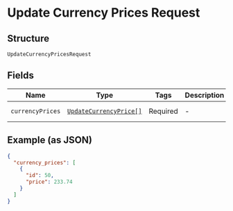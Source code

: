 
# Update Currency Prices Request

## Structure

`UpdateCurrencyPricesRequest`

## Fields

| Name | Type | Tags | Description | Getter | Setter |
|  --- | --- | --- | --- | --- | --- |
| `currencyPrices` | [`UpdateCurrencyPrice[]`](../../doc/models/update-currency-price.md) | Required | - | getCurrencyPrices(): array | setCurrencyPrices(array currencyPrices): void |

## Example (as JSON)

```json
{
  "currency_prices": [
    {
      "id": 50,
      "price": 233.74
    }
  ]
}
```

